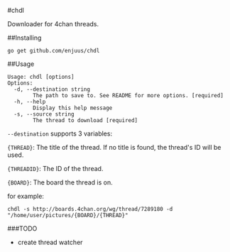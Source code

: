 #chdl

Downloader for 4chan threads.

##Installing

`go get github.com/enjuus/chdl`


##Usage

```
Usage: chdl [options]
Options:
  -d, --destination string
        The path to save to. See README for more options. [required]
  -h, --help
        Display this help message
  -s, --source string
        The thread to download [required]
```

`--destination` supports 3 variables:

`{THREAD}`: The title of the thread. If no title is found, the thread's ID will be used.

`{THREADID}`: The ID of the thread.

`{BOARD}`: The board the thread is on.


for example:

`chdl -s http://boards.4chan.org/wg/thread/7289180 -d "/home/user/pictures/{BOARD}/{THREAD}"`


###TODO

- create thread watcher
